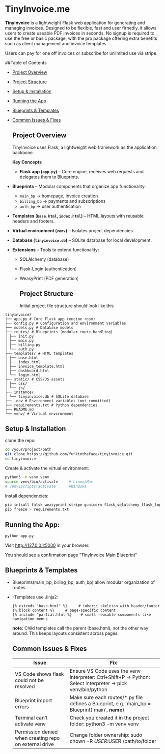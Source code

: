 # TinyInvoice.me

**TinyInvoice** is a lightweight Flask web application for generating and managing invoices.
Designed to be flexible, fast and user firnedly, it allows users to create useable PDF invoices in seconds.
No signup is required to use the free or basic package, with the pro package offering extra benefits such as 
client management and invoice templates.

Users can pay for one off invoices or subscribe for unlimited use via stripe. 

##Table of Contents


- [Project Overview](#project-overview)
- [Project Structure](#project-structure)
- [Setup & Installation](#setup--installation)
- [Running the App](#running-the-app)
- [Blueprints & Templates](#blueprints--templates)
- [Common Issues & Fixes](#common-issues--fixes)

  ## Project Overview

  TinyInvoice uses Flask, a lightweight web framework as the application backbone.

  **Key Concepts**

  - **Flask app (`app.py`)** – Core engine, receives web requests and delegates them to Blueprints.
- **Blueprints** – Modular components that organize app functionality:
  - `main_bp` → homepage, invoice creation
  - `billing_bp` → payments and subscriptions
  - `auth_bp` → user authentication
- **Templates (`base.html`, `index.html`)** – HTML layouts with reusable headers and footers.
- **Virtual environment (`venv`)** – Isolates project dependencies.
- **Database (`tinyinvoice.db`)** – SQLite database for local development.
- **Extensions** – Tools to extend functionality:
  - SQLAlchemy (database)
  - Flask-Login (authentication)
  - WeasyPrint (PDF generation)
 
    ## Project Structure
 
    Initial project file structure should look like this

```text
tinyinvoice/
├── app.py # Core Flask app (engine room)
├── config.py # Configuration and environment variables
├── models.py # Database models
├── routes/ # Blueprints (modular route handling)
│ ├── init.py
│ ├── main.py
│ ├── billing.py
│ └── auth.py
├── templates/ # HTML templates
│ ├── base.html
│ ├── index.html
│ ├── invoice_template.html
│ ├── dashboard.html
│ └── login.html
├── static/ # CSS/JS assets
│ ├── css/
│ └── js/
├── instance/
│ └── tinyinvoice.db # SQLite database
├── .env # Environment variables (not committed)
├── requirements.txt # Python dependencies
├── README.md
└── venv/ # Virtual environment
```

## Setup & Installation

clone the repo:
```bash
cd /your/project/path
git clone https://github.com/funktotheface/tinyinvoice.git
cd tinyinvoice
```

Create & activate the virtual environment:
```bash
python3 -m venv venv
source venv/bin/activate     # Linux/Mac
# venv\Scripts\activate      #Windows
```

Install dependencies:
```bash
pip intsall falsk weasyprint stripe gunicorn flask_sqlalchemy flask_login python python-dotenv
pip freeze > requirements.txt
```

## Running the App:
```bash
python app.py
````
Visit http://127.0.0.1:5000 in your browser.

You should see a confirmation page "TinyInvoice Main Blueprint"

## Blueprints & Templates
- Blueprints(main_bp, billing_bp, auth_bp) allow modular organization of routes.
- -Templates use Jinja2:
  ```jinja
  {% extends "base.html" %}     # inherit skeleton with header/footer
  {% block content %}     # page-specific content
  {% include "partial.html %}    # small reusable components like navigation menus
  ```

  **note:** Child templates call the parent (base.html), not the other way around. This keeps layouts consistent across pages.

  ## Common Issues & Fixes

  | Issue | Fix |
  |-------|-----|
  |VS Code shows flask could not be resolved|Ensure VS Code uses the venv interpreter: Ctrl+Shift+P → Python: Select Interpreter → pick venv/bin/python|
  |Blueprint import errors|Make sure each routes/*.py file defines a Blueprint, e.g.: main_bp = Blueprint('main', __name__)|
  |Terminal can’t activate venv|Check you created it in the project folder: python3 -m venv venv|
  |Permission denied when creating repo on external drive|Change folder ownership: sudo chown -R $USER:$USER /path/to/folder|
  



